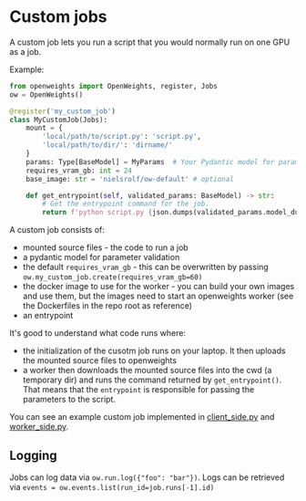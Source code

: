 # Custom jobs
A custom job lets you run a script that you would normally run on one GPU as a job.

Example:
```python
from openweights import OpenWeights, register, Jobs
ow = OpenWeights()

@register('my_custom_job')
class MyCustomJob(Jobs):
    mount = {
        'local/path/to/script.py': 'script.py',
        'local/path/to/dir/': 'dirname/'
    }
    params: Type[BaseModel] = MyParams  # Your Pydantic model for params
    requires_vram_gb: int = 24
    base_image: str = 'nielsrolf/ow-default' # optional

    def get_entrypoint(self, validated_params: BaseModel) -> str:
        # Get the entrypoint command for the job.
        return f'python script.py {json.dumps(validated_params.model_dump())}'
```

A custom job consists of:
- mounted source files - the code to run a job
- a pydantic model for parameter validation
- the default `requires_vram_gb` - this can be overwritten by passing `ow.my_custom_job.create(requires_vram_gb=60)`
- the docker image to use for the worker - you can build your own images and use them, but the images need to start an openweights worker (see the Dockerfiles in the repo root as reference)
- an entrypoint

It's good to understand what code runs where:
- the initialization of the cusotm job runs on your laptop. It then uploads the mounted source files to openweights
- a worker then downloads the mounted source files into the cwd (a temporary dir) and runs the command returned by `get_entrypoint()`. That means that the `entrypoint` is responsible for passing the parameters to the script.

You can see an example custom job implemented in [client_side.py](client_side.py) and [worker_side.py](worker_side.py).

## Logging
Jobs can log data via `ow.run.log({"foo": "bar"})`. Logs can be retrieved via `events = ow.events.list(run_id=job.runs[-1].id)`
